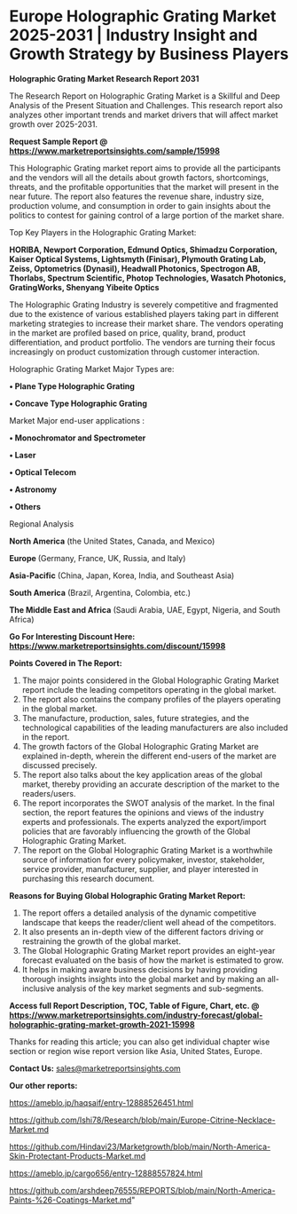 # Europe Holographic Grating Market 2025-2031 | Industry Insight and Growth Strategy by Business Players

<strong>Holographic Grating Market Research Report 2031</strong>

The Research Report on Holographic Grating Market is a Skillful and Deep Analysis of the Present Situation and Challenges. This research report also analyzes other important trends and market drivers that will affect market growth over 2025-2031.

<strong>Request Sample Report @ <a href=https://www.marketreportsinsights.com/sample/15998>https://www.marketreportsinsights.com/sample/15998</a></strong>

This Holographic Grating market report aims to provide all the participants and the vendors will all the details about growth factors, shortcomings, threats, and the profitable opportunities that the market will present in the near future. The report also features the revenue share, industry size, production volume, and consumption in order to gain insights about the politics to contest for gaining control of a large portion of the market share.

Top Key Players in the Holographic Grating Market:

<strong>HORIBA, Newport Corporation, Edmund Optics, Shimadzu Corporation, Kaiser Optical Systems, Lightsmyth (Finisar), Plymouth Grating Lab, Zeiss, Optometrics (Dynasil), Headwall Photonics, Spectrogon AB, Thorlabs, Spectrum Scientific, Photop Technologies, Wasatch Photonics, GratingWorks, Shenyang Yibeite Optics</strong>

The Holographic Grating Industry is severely competitive and fragmented due to the existence of various established players taking part in different marketing strategies to increase their market share. The vendors operating in the market are profiled based on price, quality, brand, product differentiation, and product portfolio. The vendors are turning their focus increasingly on product customization through customer interaction.

Holographic Grating Market Major Types are:

<strong>• Plane Type Holographic Grating

• Concave Type Holographic Grating</strong>

Market Major end-user applications :

<strong>• Monochromator and Spectrometer

• Laser

• Optical Telecom

• Astronomy

• Others</strong>

Regional Analysis

</u><strong><b>North America</b></strong> (the United States, Canada, and Mexico)

<strong><b>Europe </b></strong>(Germany, France, UK, Russia, and Italy)

<strong><b>Asia-Pacific</b></strong> (China, Japan, Korea, India, and Southeast Asia)

<strong><b>South America</b></strong> (Brazil, Argentina, Colombia, etc.)

<strong><b>The Middle East and Africa</b></strong> (Saudi Arabia, UAE, Egypt, Nigeria, and South Africa)

<strong>Go For Interesting Discount Here: <a href=https://www.marketreportsinsights.com/discount/15998>https://www.marketreportsinsights.com/discount/15998</a></strong>

<strong>Points Covered in The Report:</strong>
<ol>
  <li>The major points considered in the Global Holographic Grating Market report include the leading competitors operating in the global market.</li>
  <li>The report also contains the company profiles of the players operating in the global market.</li>
  <li>The manufacture, production, sales, future strategies, and the technological capabilities of the leading manufacturers are also included in the report.</li>
  <li>The growth factors of the Global Holographic Grating Market are explained in-depth, wherein the different end-users of the market are discussed precisely.</li>
  <li>The report also talks about the key application areas of the global market, thereby providing an accurate description of the market to the readers/users.</li>
  <li>The report incorporates the SWOT analysis of the market. In the final section, the report features the opinions and views of the industry experts and professionals. The experts analyzed the export/import policies that are favorably influencing the growth of the Global Holographic Grating Market.</li>
  <li>The report on the Global Holographic Grating Market is a worthwhile source of information for every policymaker, investor, stakeholder, service provider, manufacturer, supplier, and player interested in purchasing this research document.</li>
</ol>
<strong>Reasons for Buying Global Holographic Grating Market Report:</strong>

<ol>
  <li>The report offers a detailed analysis of the dynamic competitive landscape that keeps the reader/client well ahead of the competitors.</li>
  <li>It also presents an in-depth view of the different factors driving or restraining the growth of the global market.</li>
  <li>The Global Holographic Grating Market report provides an eight-year forecast evaluated on the basis of how the market is estimated to grow.</li>
  <li>It helps in making aware business decisions by having providing thorough insights insights into the global market and by making an all-inclusive analysis of the key market segments and sub-segments.</li>
</ol>
<strong>Access full Report Description, TOC, Table of Figure, Chart, etc. @ <a href=https://www.marketreportsinsights.com/industry-forecast/global-holographic-grating-market-growth-2021-15998>https://www.marketreportsinsights.com/industry-forecast/global-holographic-grating-market-growth-2021-15998</a></strong>


Thanks for reading this article; you can also get individual chapter wise section or region wise report version like Asia, United States, Europe.

<strong>Contact Us:</strong>
sales@marketreportsinsights.com

<strong>Our other reports:</strong>

<a href=https://ameblo.jp/haqsaif/entry-12888526451.html>https://ameblo.jp/haqsaif/entry-12888526451.html</a>

<a href=https://github.com/Ishi78/Research/blob/main/Europe-Citrine-Necklace-Market.md>https://github.com/Ishi78/Research/blob/main/Europe-Citrine-Necklace-Market.md</a>

<a href=https://github.com/Hindavi23/Marketgrowth/blob/main/North-America-Skin-Protectant-Products-Market.md>https://github.com/Hindavi23/Marketgrowth/blob/main/North-America-Skin-Protectant-Products-Market.md</a>

<a href=https://ameblo.jp/cargo656/entry-12888557824.html>https://ameblo.jp/cargo656/entry-12888557824.html</a>

<a href=https://github.com/arshdeep76555/REPORTS/blob/main/North-America-Paints-%26-Coatings-Market.md>https://github.com/arshdeep76555/REPORTS/blob/main/North-America-Paints-%26-Coatings-Market.md</a>"
